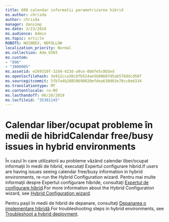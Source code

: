 ```yaml
---
title: 608 calendar informatii parametrizarea hibrid
ms.author: chrisda
author: chrisda
manager: dansimp
ms.date: 3/23/2018
ms.audience: Admin
ms.topic: article
ROBOTS: NOINDEX, NOFOLLOW
localization_priority: Normal
ms.collection: Adm_O365
ms.custom:
- "896"
- "3800005"
ms.assetid: e269310f-32d4-423d-a9ce-0b6fe5c8b5ed
ms.openlocfilehash: 3e912cca30cbfb524ae5b80607d5ab578ddcd58f
ms.sourcegitcommit: 5fb7a4b28859690020efdea630d03e70cc0e6334
ms.translationtype: MT
ms.contentlocale: ro-RO
ms.lasthandoff: 06/28/2019
ms.locfileid: "35361145"
---
```

# <a name="calendar-freebusy-issues-in-hybrid-environments"></a><span data-ttu-id="0dfb5-102">Calendar liber/ocupat probleme în medii de hibrid</span><span class="sxs-lookup"><span data-stu-id="0dfb5-102">Calendar free/busy issues in hybrid environments</span></span>

<span data-ttu-id="0dfb5-103">În cazul în care utilizatorii au probleme văzând calendar liber/ocupat informaţii în medii de hibrid, executați Expertul configurare hibrid.</span><span class="sxs-lookup"><span data-stu-id="0dfb5-103">If users are having issues seeing calendar free/busy information in hybrid environments, re-run the Hybrid Configuration wizard.</span></span> <span data-ttu-id="0dfb5-104">Pentru mai multe informaţii despre Expertul configurare hibride, consultaţi [Expertul de configurare hibrid](https://go.microsoft.com/fwlink/p/?linkid=528149).</span><span class="sxs-lookup"><span data-stu-id="0dfb5-104">For more information about the Hybrid Configuration wizard, see [Hybrid Configuration wizard](https://go.microsoft.com/fwlink/p/?linkid=528149).</span></span>

<span data-ttu-id="0dfb5-105">Pentru paşii în medii de hibrid de depanare, consultaţi [Depanarea o implementare hibridă](https://technet.microsoft.com/library/jj659053.aspx).</span><span class="sxs-lookup"><span data-stu-id="0dfb5-105">For troubleshooting steps in hybrid environments, see [Troubleshoot a hybrid deployment](https://technet.microsoft.com/library/jj659053.aspx).</span></span>
